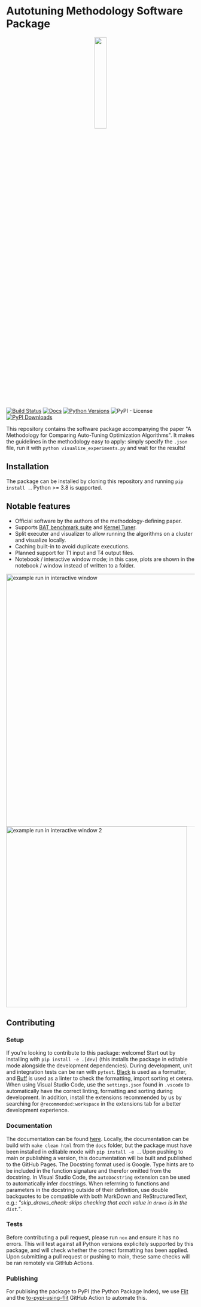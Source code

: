 # Autotuning Methodology Software Package

<p align="center">
  <img width="25%" src="https://fjwillemsen.github.io/autotuning_methodology/_static/logo_autotuning_methodology.svg" />
</p>

[![Build Status](https://github.com/fjwillemsen/autotuning_methodology/actions/workflows/build-test-python-package.yml/badge.svg)](https://github.com/fjwillemsen/autotuning_methodology/actions/workflows/build-test-python-package.yml)
[![Docs](https://img.shields.io/github/actions/workflow/status/fjwillemsen/autotuning_methodology/publish-documentation.yml?label=docs)](https://fjwillemsen.github.io/autotuning_methodology/)
[![Python Versions](https://img.shields.io/pypi/pyversions/autotuning_methodology)](https://pypi.org/project/autotuning_methodology/)
![PyPI - License](https://img.shields.io/pypi/l/autotuning_methodology)
[![PyPI Downloads](https://img.shields.io/pypi/dm/autotuning_methodology)](https://pypi.org/project/autotuning_methodology/)


This repository contains the software package accompanying the paper "A Methodology for Comparing Auto-Tuning Optimization Algorithms". 
It makes the guidelines in the methodology easy to apply: simply specify the  `.json` file, run it with `python visualize_experiments.py` and wait for the results!

## Installation
The package can be installed by cloning this repository and running `pip install .`. Python >= 3.8 is supported. 

## Notable features
- Official software by the authors of the methodology-defining paper. 
- Supports [BAT benchmark suite](https://github.com/NTNU-HPC-Lab/BAT) and [Kernel Tuner](https://github.com/KernelTuner/kernel_tuner).
- Split executer and visualizer to allow running the algorithms on a cluster and visualize locally. 
- Caching built-in to avoid duplicate executions.  
- Planned support for T1 input and T4 output files.
- Notebook / interactive window mode; in this case, plots are shown in the notebook / window instead of written to a folder. 

<img width="674" alt="example run in interactive window" src="https://user-images.githubusercontent.com/6725103/232880006-70a05b0e-a4e4-4cc7-bea9-473959c474c2.png">
<img width="483" alt="example run in interactive window 2" src="https://user-images.githubusercontent.com/6725103/232881244-d432ea8e-801a-44b1-9acb-b98cc1b740ac.png">

## Contributing

### Setup
If you're looking to contribute to this package: welcome!
Start out by installing with `pip install -e .[dev]` (this installs the package in editable mode alongside the development dependencies). 
During development, unit and integration tests can be ran with `pytest`. 
[Black](https://pypi.org/project/black/) is used as a formatter, and [Ruff](https://pypi.org/project/ruff/) is used as a linter to check the formatting, import sorting et cetera. 
When using Visual Studio Code, use the `settings.json` found in `.vscode` to automatically have the correct linting, formatting and sorting during development. 
In addition, install the extensions recommended by us by searching for `@recommended:workspace` in the extensions tab for a better development experience. 

### Documentation
The documentation can be found [here](https://fjwillemsen.github.io/autotuning_methodology/). 
Locally, the documentation can be build with `make clean html` from the `docs` folder, but the package must have been installed in editable mode with `pip install -e .`. 
Upon pushing to main or publishing a version, this documentation will be built and published to the GitHub Pages. 
The Docstring format used is Google. Type hints are to be included in the function signature and therefor omitted from the docstring. In Visual Studio Code, the `autoDocstring` extension can be used to automatically infer docstrings. When referrring to functions and parameters in the docstring outside of their definition, use double backquotes to be compatible with both MarkDown and ReStructuredText, e.g.: *"skip_draws_check: skips checking that each value in ``draws`` is in the ``dist``."*.

### Tests
Before contributing a pull request, please run `nox` and ensure it has no errors. This will test against all Python versions explicitely supported by this package, and will check whether the correct formatting has been applied.
Upon submitting a pull request or pushing to main, these same checks will be ran remotely via GitHub Actions. 

### Publishing
For publising the package to PyPI (the Python Package Index), we use [Flit](https://flit.pypa.io) and the [to-pypi-using-flit](https://github.com/AsifArmanRahman/to-pypi-using-flit/tree/v1/) GitHub Action to automate this. 
